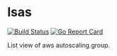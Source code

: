 # lsas
[![Build Status](https://travis-ci.org/budougumi0617/lsas.svg)](https://travis-ci.org/budougumi0617/lsas)
[![Go Report Card](https://goreportcard.com/badge/github.com/budougumi0617/lsas)](https://goreportcard.com/report/github.com/budougumi0617/lsas)

 List view of aws autoscaling group.
